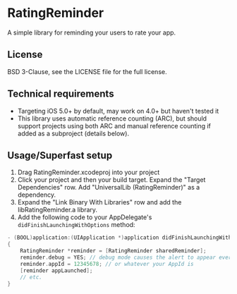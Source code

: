 RatingReminder
==============

A simple library for reminding your users to rate your app.

## License ##

BSD 3-Clause, see the LICENSE file for the full license.

## Technical requirements ##

- Targeting iOS 5.0+ by default, may work on 4.0+ but haven't tested it
- This library uses automatic reference counting (ARC), but should support projects using both ARC and manual reference counting if added as a subproject (details below).

## Usage/Superfast setup ##

1. Drag RatingReminder.xcodeproj into your project
2. Click your project and then your build target. Expand the "Target Dependencies" row. Add "UniversalLib (RatingReminder)" as a dependency.
3. Expand the "Link Binary With Libraries" row and add the libRatingReminder.a library.
4. Add the following code to your AppDelegate's `didFinishLaunchingWithOptions` method:

```objective-c
- (BOOL)application:(UIApplication *)application didFinishLaunchingWithOptions:(NSDictionary *)launchOptions
{
    RatingReminder *reminder = [RatingReminder sharedReminder];
    reminder.debug = YES; // debug mode causes the alert to appear every time the app is opened or focused
    reminder.appId = 12345678; // or whatever your AppId is
    [reminder appLaunched];
    // etc.
}
```

